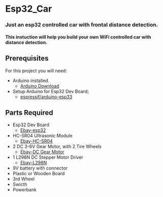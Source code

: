 # Esp32_Car
### Just an esp32 controlled car with frontal distance detection. 
#### This instuction will help you build your own WiFi controlled car with distance detection.

## Prerequisites
For this project you will need:

- Arduino installed. 
    + [Arduino Download](https://www.arduino.cc/en/Main/Software)
- Setup Arduino for Esp32 Dev Board;
    + [espressif/arduino-esp33](https://github.com/espressif/arduino-esp32)

## Parts Required

- Esp32 Dev Board
    + [Ebay-esp32](https://www.ebay.com/itm/ESP-32-ESP32S-Development-Board-2-4GHz-WiFi-Bluetooth-Antenna-CP2102-Module/152479854433?_trkparms=ispr%3D1&hash=item238081ef61:g:zIkAAOSwOUJbh47D&enc=AQADAAAB0KX%2FKt4E1xf3SDqEdBclaYZMetqRC9%2FhnE8htKYrZ97IC6%2B8u6fuurhYzjNJQLezVF52OAhNVoLWBLBKTFu%2B75yclemQ0fnEFxU2YIHbgzLEbG1s6zYhiSTXxltQ%2FyskUwm9gOUvl4SuxVunDYtndajS%2BK9gCEHRJPKQOBWB57s4JxL3ebWwD7cJ1zK3EVFP6AY7GR0bT%2FptlYR5%2BIXbY88rS4nDJxwptThR17L%2FASdIp6BkRIOec5yRUO2geuNhCjnU7h8S2FQM%2FKNeNxC7CFRJTTrOdhpz1Y%2F1ZSutvQie5UVs%2FeLDR0dc3WfD8dzHFVxCbfGYIUK3J9Gl299uhrvw3Ln4HiGAMvVub0QO%2FeSKPniOxwYUlKEDOM8ie2fww4P6yn9QRqgaLF%2FBrQC4EhnFWAB4yrAEpve%2FvjHVHy24KdtiLNThkMKOlHuYfvbZz3iHY7ECIEx5mL7rIXfwpDdwHah8pfmVddpDONwcXq4s38CpkDC%2BN7TYlZKUOyQ%2B0xP8vwQCYtI0SC2ehb1PIIrwsMBQdpGqeYf63s2TiGjhBtSJeYWqAq8UoyCP57m53UOq355bGIJgByRxlp5%2FGjTGzg0MD10u2e4rScnXM25F&checksum=152479854433828d11148cff4331b03eab4e0b251629)
- HC-SR04 Ultrasonic Module
    + [Ebay-HC-SR04](https://www.ebay.com/itm/Ultrasonic-Module-HC-SR04-Distance-Sensor-Measuring-Transducer-For-Arduino/283300575551?epid=7021169719&_trkparms=ispr%3D1&hash=item41f607b93f:g:IbkAAOSwaPpcEMLH&enc=AQADAAAB4KX%2FKt4E1xf3SDqEdBclaYZHAO1mRO5aUxZ2HgsvuasfwbjHiRv%2BJVODmMr7pLcQln%2FMHBMPoh%2F0AsVIwFPwa%2FhQsQzuzUNuPJJKrrtSlV5c%2FH42coEKbAnkm5BWi2SFGqaakZpEavuV7Oj9Nu8%2FOMOU8wFycDwcOLmBRB9ajjpBeID%2B0yquKq%2B0Xg1BTGabL6ew6rigbgnBlsR0csbpSJIrrQd1W%2BR6ZC1sZUr2INHbThBkVrJNUvyqMtLiNgilAIAFGLllD0mLAv8gYEOe7P3I0rJ384%2BuHxN45vKlCof0Fc7DBm2lubpATb07JEy2nDZaiqIm5ELW%2FwJbigE3V8vhliubpxyOHPkL2vOJfdH6r7e7MCqFF46hH9Ner%2Fqo0dDL8oMwzXlQ6EZmr0Hjbam8P3PkmuBQM73FrsL7%2F%2FkPaJkSVQ4RTtWqD43A4vH1Dy%2FnllStXaRZUbF5i%2BUg4JP9XLGLmNMHr1NPfTqdm0XH9LPtMtF9K57I4ZZ9r7t1sYCAzzgNnZo%2B6qCfBsN2ACbT7SDAUy9KZlIpKf6xDnGvKraROWZir%2B0JPtio54UKcgDooeh1ZtouG23XZKslw%2F0%2FJ%2FD4FB%2B%2BdIkP%2BpLKGQwwO0rAY%2FRp9pFQfALKWq3l0w%3D%3D&checksum=283300575551c8249ec40afb4d43a75a7676ec8f4514)
- 2 DC 3-6V Gear Motor, with 2 Tire Wheels
    + [Ebay-DC Gear Motor](https://www.ebay.com/itm/DC-3-6V-Gear-Motor-For-Arduino-Robot-with-Smart-Car-Robot-Plastic-Tire-Wheel/264022644177?hash=item3d78f9d5d1:m:mc5x-R5C1med_S7Md4WDdiQ)
- 1 L298N DC Stepper Motor Driver
    + [Ebay-L298N](https://www.ebay.com/itm/New-L298N-DC-Stepper-Motor-Driver-Module-Dual-H-Bridge-Control-Board-for-Arduino/191674305541?epid=21024969493&hash=item2ca0adcc05:g:Jb0AAOSwESNZ7v2s)
- 9V battery with connector
- Plastic or Wooden Board
- 3rd Wheel
- Swicth
- Powerbank
